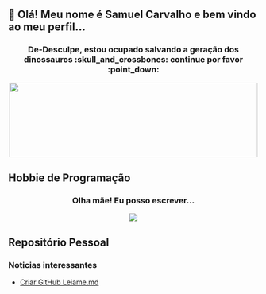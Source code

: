 ## 👋 Olá! Meu nome é Samuel Carvalho e bem vindo ao meu perfil...

<h3 align="center"> De-Desculpe, estou ocupado salvando a geração dos dinossauros :skull_and_crossbones: continue por favor :point_down: </h3>
<p align="center">
  <img src= "https://camo.githubusercontent.com/2fe0a399114ae57a2c38c70fa8b84137f6b8b535cb4203561e75229d55656b90/68747470733a2f2f6861636b737465722e696d6769782e6e65742f75706c6f6164732f6174746163686d656e74732f313039373035382f44696e6f5f6e6f6e2d62697274686461795f76657273696f6e2d312e6769663f6175746f3d636f6d707265737326676966713d333526773d36383026683d353130266669743d6d6178" width="500" height="150" />
</p>

## Hobbie de Programação
<h3 align="center"> Olha mãe! Eu posso escrever... </h3>

<p align="center">
  <img src= "https://github-readme-stats.vercel.app/api/top-langs/?username=SMAURAI&layout=compact" />
</p>

## Repositório Pessoal
### Noticias interessantes
* [Criar GitHub Leiame.md](https://taylancanh.medium.com/create-github-readme-md-71475a03e289)






<!--
**SMAURAI/SMAURAI** is a ✨ _special_ ✨ repository because its `README.md` (this file) appears on your GitHub profile.

Here are some ideas to get you started:

- 🔭 I’m currently working on ...
- 🌱 I’m currently learning ...
- 👯 I’m looking to collaborate on ...
- 🤔 I’m looking for help with ...
- 💬 Ask me about ...
- 📫 How to reach me: ...
- 😄 Pronouns: ...
- ⚡ Fun fact: ...
-->
